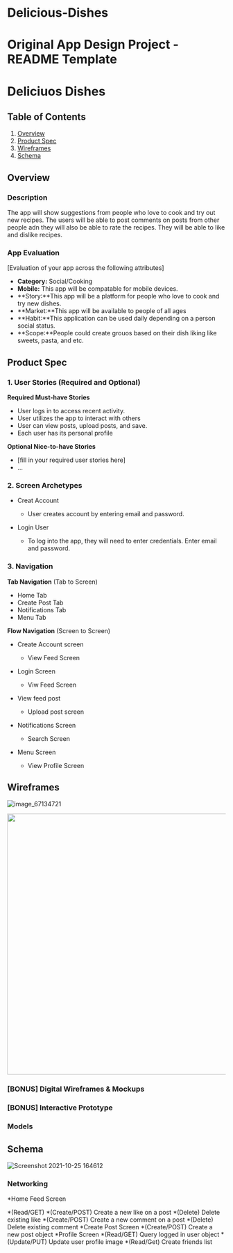 # Delicious-Dishes
Original App Design Project - README Template
===

# Deliciuos Dishes

## Table of Contents
1. [Overview](#Overview)
1. [Product Spec](#Product-Spec)
1. [Wireframes](#Wireframes)
2. [Schema](#Schema)

## Overview
### Description
The app will show suggestions from people who love to cook and try out new recipes. The users will be able to post comments on posts from other people adn they will also be able to rate the recipes. They will be able to like and dislike recipes.

### App Evaluation
[Evaluation of your app across the following attributes]
- **Category:** Social/Cooking
- **Mobile:** This app will be compatable for mobile devices.
- **Story:**This app will be a platform for people who love to cook and try new dishes.
- **Market:**This app will be available to people of all ages
- **Habit:**This application can be used daily depending on a person social status. 
- **Scope:**People could create grouos based on their dish liking like sweets, pasta, and etc.

## Product Spec

### 1. User Stories (Required and Optional)

**Required Must-have Stories**

* User logs in to access recent activity.
* User utilizes the app to interact with others
* User can view posts, upload posts, and save.
* Each user has its personal profile

**Optional Nice-to-have Stories**

* [fill in your required user stories here]
* ...

### 2. Screen Archetypes

* Creat Account
   * User creates account by entering email and password.
   
* Login User
   * To log into the app, they will need to enter credentials. Enter email and password.
   

### 3. Navigation

**Tab Navigation** (Tab to Screen)

* Home Tab
* Create Post Tab
* Notifications Tab
* Menu Tab

**Flow Navigation** (Screen to Screen)


* Create Account screen 
   * View Feed Screen
* Login Screen
   * Viw Feed Screen
* View feed post 
   * Upload post screen
   
* Notifications Screen
   * Search Screen
* Menu Screen
   * View Profile Screen

## Wireframes
![image_67134721](https://user-images.githubusercontent.com/81782671/137864523-7332d6c4-c327-4d87-8c91-d920b85acf97.JPG)

<img src="YOUR_WIREFRAME_IMAGE_URL" width=600>

### [BONUS] Digital Wireframes & Mockups

### [BONUS] Interactive Prototype

### Models
## Schema 
![Screenshot 2021-10-25 164612](https://user-images.githubusercontent.com/81782671/138785641-ef5cf8f2-ccac-40ba-8eec-41d581a796c1.png)

		

### Networking
*Home Feed Screen

*(Read/GET) 
*(Create/POST) Create a new like on a post
*(Delete) Delete existing like
*(Create/POST) Create a new comment on a post
*(Delete) Delete existing comment
*Create Post Screen
*(Create/POST) Create a new post object
*Profile Screen
*(Read/GET) Query logged in user object
*(Update/PUT) Update user profile image
*(Read/Get) Create friends list

